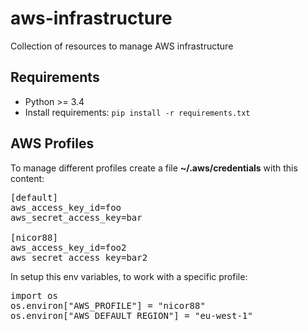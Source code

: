 # aws-infrastructure
Collection of resources to manage AWS infrastructure

## Requirements
* Python >= 3.4
* Install requirements: `pip install -r requirements.txt`

## AWS Profiles
To manage different profiles create a file __~/.aws/credentials__ with this content:

<pre>[default]
aws_access_key_id=foo
aws_secret_access_key=bar

[nicor88]
aws_access_key_id=foo2
aws_secret_access_key=bar2
</pre>

In setup this env variables, to work with a specific profile:
<pre>import os
os.environ["AWS_PROFILE"] = "nicor88"
os.environ["AWS_DEFAULT_REGION"] = "eu-west-1"
</pre>

